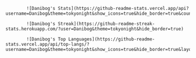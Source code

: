             ![Danibog's Stats](https://github-readme-stats.vercel.app/api?username=Danibog&theme=tokyonight&show_icons=true&hide_border=true&count_private=true)

            ![Danibog's Streak](https://github-readme-streak-stats.herokuapp.com/?user=Danibog&theme=tokyonight&hide_border=true)

            ![Danibog's Top Languages](https://github-readme-stats.vercel.app/api/top-langs/?username=Danibog&theme=tokyonight&show_icons=true&hide_border=true&layout=compact)

